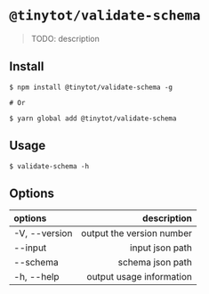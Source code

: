 # `@tinytot/validate-schema`

> TODO: description

## Install

```
$ npm install @tinytot/validate-schema -g

# Or

$ yarn global add @tinytot/validate-schema
```

## Usage

```
$ validate-schema -h
```

## Options

| options       |               description |
| :------------ | ------------------------: |
| -V, --version | output the version number |
| --input       |           input json path |
| --schema      |          schema json path |
| -h, --help    |  output usage information |
